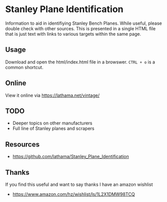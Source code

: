 # Stanley Plane Identification

Information to aid in identifiying Stanley Bench Planes. While useful, please
double check with other sources. This is presented in a single HTML file that
is just text with links to various targets within the same page.

## Usage

Download and open the html/index.html file in a browswer. `CTRL + o` is a
common shortcut.

## Online

View it online via https://lathama.net/vintage/

## TODO

- Deeper topics on other manufacturers
- Full line of Stanley planes and scrapers

## Resources

- https://github.com/lathama/Stanley_Plane_Identification

## Thanks

If you find this useful and want to say thanks I have an amazon wishlist

- https://www.amazon.com/hz/wishlist/ls/1L2X1DMW98TCQ
